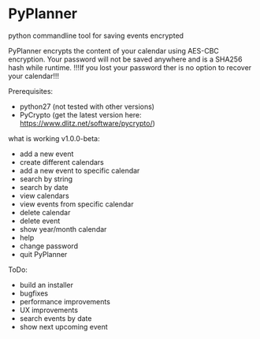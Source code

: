 # PyPlanner
python commandline tool for saving events encrypted

PyPlanner encrypts the content of your calendar using AES-CBC encryption.
Your password will not be saved anywhere and is a SHA256 hash while runtime.
!!!If you lost your password ther is no option to recover your calendar!!!

Prerequisites:
- python27 (not tested with other versions)
- PyCrypto (get the latest version here: https://www.dlitz.net/software/pycrypto/)

what is working v1.0.0-beta:
- add a new event
- create different calendars
- add a new event to specific calendar
- search by string
- search by date
- view calendars
- view events from specific calendar
- delete calendar
- delete event
- show year/month calendar
- help
- change password
- quit PyPlanner


ToDo:
- build an installer
- bugfixes
- performance improvements
- UX improvements
- search events by date
- show next upcoming event




